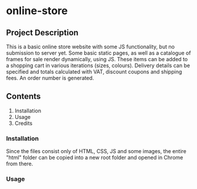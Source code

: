 # online-store

## Project Description ##

This is a basic online store website with some JS functionality, but no submission to server yet.
Some basic static pages, as well as a catalogue of frames for sale render dynamically, using JS.
These items can be added to a shopping cart in various iterations (sizes, colours). Delivery details can be specified and totals calculated with VAT, discount coupons and shipping fees. An order number is generated.

## Contents ##
1. Installation
2. Usage
3. Credits

### Installation ###
Since the files consist only of HTML, CSS, JS and some images, the entire "html" folder can be copied into a new root folder and opened in Chrome from there.

### Usage ###
